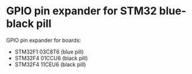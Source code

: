# GPIO pin expander for STM32 blue-black pill

GPIO pin expander for boards: 
- STM32F1 03C8T6 (blue pill)
- STM32F4 01CCU6 (black pill)
- STM32F4 11CEU6 (black pill)